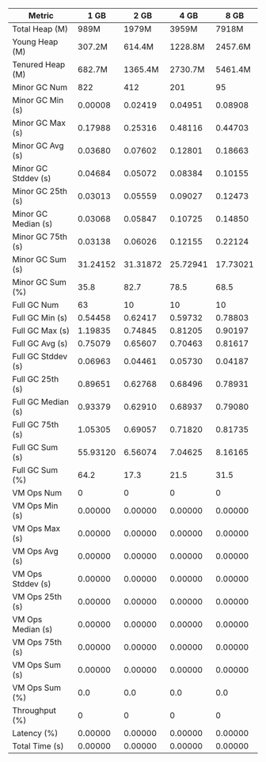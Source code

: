 | Metric | 1 GB | 2 GB | 4 GB | 8 GB |
|------|----|----|----|----|
| Total Heap (M) | 989M | 1979M | 3959M | 7918M |
| Young Heap (M) | 307.2M | 614.4M | 1228.8M | 2457.6M |
| Tenured Heap (M) | 682.7M | 1365.4M | 2730.7M | 5461.4M |
| Minor GC Num | 822 | 412 | 201 | 95 |
| Minor GC Min (s) | 0.00008 | 0.02419 | 0.04951 | 0.08908 |
| Minor GC Max (s) | 0.17988 | 0.25316 | 0.48116 | 0.44703 |
| Minor GC Avg (s) | 0.03680 | 0.07602 | 0.12801 | 0.18663 |
| Minor GC Stddev (s) | 0.04684 | 0.05072 | 0.08384 | 0.10155 |
| Minor GC 25th (s) | 0.03013 | 0.05559 | 0.09027 | 0.12473 |
| Minor GC Median (s) | 0.03068 | 0.05847 | 0.10725 | 0.14850 |
| Minor GC 75th (s) | 0.03138 | 0.06026 | 0.12155 | 0.22124 |
| Minor GC Sum (s) | 31.24152 | 31.31872 | 25.72941 | 17.73021 |
| Minor GC Sum (%) | 35.8 | 82.7 | 78.5 | 68.5 |
| Full GC Num | 63 | 10 | 10 | 10 |
| Full GC Min (s) | 0.54458 | 0.62417 | 0.59732 | 0.78803 |
| Full GC Max (s) | 1.19835 | 0.74845 | 0.81205 | 0.90197 |
| Full GC Avg (s) | 0.75079 | 0.65607 | 0.70463 | 0.81617 |
| Full GC Stddev (s) | 0.06963 | 0.04461 | 0.05730 | 0.04187 |
| Full GC 25th (s) | 0.89651 | 0.62768 | 0.68496 | 0.78931 |
| Full GC Median (s) | 0.93379 | 0.62910 | 0.68937 | 0.79080 |
| Full GC 75th (s) | 1.05305 | 0.69057 | 0.71820 | 0.81735 |
| Full GC Sum (s) | 55.93120 | 6.56074 | 7.04625 | 8.16165 |
| Full GC Sum (%) | 64.2 | 17.3 | 21.5 | 31.5 |
| VM Ops Num | 0 | 0 | 0 | 0 |
| VM Ops Min (s) | 0.00000 | 0.00000 | 0.00000 | 0.00000 |
| VM Ops Max (s) | 0.00000 | 0.00000 | 0.00000 | 0.00000 |
| VM Ops Avg (s) | 0.00000 | 0.00000 | 0.00000 | 0.00000 |
| VM Ops Stddev (s) | 0.00000 | 0.00000 | 0.00000 | 0.00000 |
| VM Ops 25th (s) | 0.00000 | 0.00000 | 0.00000 | 0.00000 |
| VM Ops Median (s) | 0.00000 | 0.00000 | 0.00000 | 0.00000 |
| VM Ops 75th (s) | 0.00000 | 0.00000 | 0.00000 | 0.00000 |
| VM Ops Sum (s) | 0.00000 | 0.00000 | 0.00000 | 0.00000 |
| VM Ops Sum (%) | 0.0 | 0.0 | 0.0 | 0.0 |
| Throughput (%) | 0 | 0 | 0 | 0 |
| Latency (%) | 0.00000 | 0.00000 | 0.00000 | 0.00000 |
| Total Time (s) | 0.00000 | 0.00000 | 0.00000 | 0.00000 |
